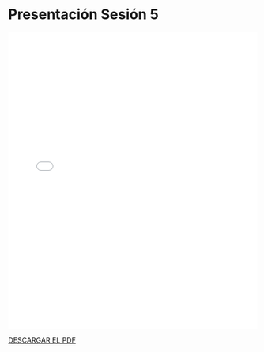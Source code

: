 # Presentación Sesión 5

<embed src="/PDFs/Presentaciones/PresentacionG1sesion5.pdf" type="application/pdf" width="100%" height="600px" />


[DESCARGAR EL PDF](/PDFs/Presentaciones/PresentacionG1sesion5.pdf)




